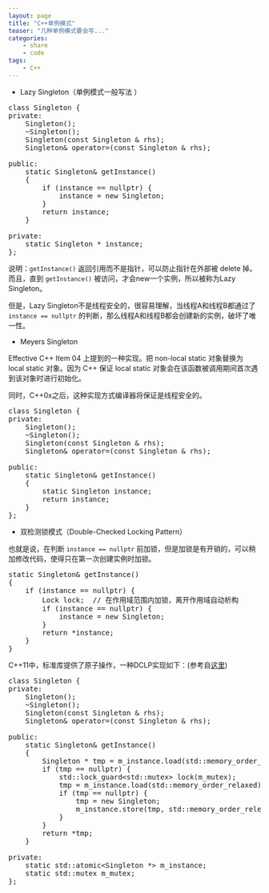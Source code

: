 ```yaml
---
layout: page
title: "C++单例模式"
teaser: "几种单例模式要会写..."
categories:
    - share
    - code
tags:
    - C++
---
```


- Lazy Singleton（单例模式一般写法 ）

<pre class="brush: cpp; auto-links: true; collapse: false" id="simplecode">
class Singleton {
private:
    Singleton();
    ~Singleton();
    Singleton(const Singleton & rhs);
    Singleton& operator=(const Singleton & rhs);

public:
    static Singleton& getInstance()
    {
        if (instance == nullptr) {
            instance = new Singleton;
        }
        return instance;
    }

private:
    static Singleton * instance;
};
</pre>

说明：```getInstance()``` 返回引用而不是指针，可以防止指针在外部被 delete 掉。而且，直到 ```getInstance()``` 被访问，才会new一个实例，所以被称为Lazy Singleton。

但是，Lazy Singleton不是线程安全的，很容易理解，当线程A和线程B都通过了 ```instance == nullptr``` 的判断，那么线程A和线程B都会创建新的实例，破坏了唯一性。

- Meyers Singleton

Effective C++ Item 04 上提到的一种实现。把 non-local static 对象替换为 local static 对象。因为 C++ 保证 local static 对象会在该函数被调用期间首次遇到该对象时进行初始化。

同时，C++0x之后，这种实现方式编译器将保证是线程安全的。

<pre class="brush: cpp; auto-links: true; collapse: false" id="simplecode">
class Singleton {
private:
    Singleton();
    ~Singleton();
    Singleton(const Singleton & rhs);
    Singleton& operator=(const Singleton & rhs);

public:
    static Singleton& getInstance()
    {
        static Singleton instance;
        return instance;
    }
};
</pre>

- 双检测锁模式（Double-Checked Locking Pattern）

也就是说，在判断 ```instance == nullptr``` 前加锁，但是加锁是有开销的，可以稍加修改代码，使得只在第一次创建实例时加锁。

<pre class="brush: cpp; auto-links: true; collapse: false" id="simplecode">
static Singleton& getInstance()
{
    if (instance == nullptr) {
        Lock lock;  // 在作用域范围内加锁，离开作用域自动析构
        if (instance == nullptr) {
            instance = new Singleton;
        }
        return *instance;
    }
}
</pre>

C++11中，标准库提供了原子操作，一种DCLP实现如下：(参考自[这里](http://preshing.com/20130930/double-checked-locking-is-fixed-in-cpp11/))

<pre class="brush: cpp; auto-links: true; collapse: false" id="simplecode">
class Singleton {
private:
    Singleton();
    ~Singleton();
    Singleton(const Singleton &amp; rhs);
    Singleton&amp; operator=(const Singleton &amp; rhs);

public:
    static Singleton&amp; getInstance()
    {
        Singleton * tmp = m_instance.load(std::memory_order_acquire);
        if (tmp == nullptr) {
            std::lock_guard&lt;std::mutex&gt; lock(m_mutex);
            tmp = m_instance.load(std::memory_order_relaxed);
            if (tmp == nullptr) {
                tmp = new Singleton;
                m_instance.store(tmp, std::memory_order_release);
            }
        }
        return *tmp;
    }

private:
    static std::atomic&lt;Singleton *&gt; m_instance;
    static std::mutex m_mutex;
};
</pre>